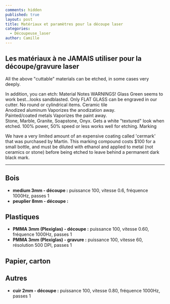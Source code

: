 ```yaml
---
comments: hidden
published: true
layout: post
title: Matériaux et paramètres pour la découpe laser
categories:
  - Découpeuse_laser
author: Camille
---
```

## Les matériaux à ne JAMAIS utiliser pour la découpe/gravure laser


All the above "cuttable" materials can be etched, in some cases very deeply.

In addition, you can etch:
Material 	Notes 	WARNINGS!
Glass 	Green seems to work best...looks sandblasted. 	Only FLAT GLASS can be engraved in our cutter. No round or cylindrical items.
Ceramic tile 		
Anodized aluminum 	Vaporizes the anodization away. 	
Painted/coated metals 	Vaporizes the paint away. 	
Stone, Marble, Granite, Soapstone, Onyx. 	Gets a white "textured" look when etched. 	100% power, 50% speed or less works well for etching.
Marking

We have a very limited amount of an expensive coating called 'cermark' that was purchased by Martin. This marking compound costs $100 for a small bottle, and must be diluted with ethanol and applied to metal (not ceramics or stone) before being etched to leave behind a permanent dark black mark. 

---

## Bois

* **medium 3mm - découpe :** puissance 100, vitesse 0.6, fréquence 1000Hz, passes 1
* **peuplier 8mm - découpe :** 

## Plastiques

* **PMMA 3mm (Plexiglas) - découpe :** puissance 100, vitesse 0.60, fréquence 1000Hz, passes 1
* **PMMA 3mm (Plexiglas) - gravure :** puissance 100, vitesse 60, résolution 500 DPI, passes 1

## Papier, carton

## Autres

* **cuir 2mm - découpe :** puissance 100, vitesse 0.80, fréquence 1000Hz, passes 1
